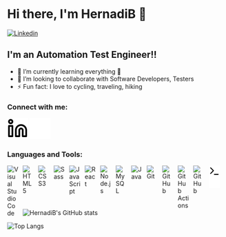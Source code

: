 # Hi there, I'm HernadiB 👋 

[![Linkedin](https://img.shields.io/website?label=Linkedin&style=for-the-badge&url=https%3A%2F%2FLinkedin.com)](https://www.linkedin.com/in/hern%C3%A1di-barnab%C3%A1s-3646a6238/)



## I'm an Automation Test Engineer!!

- 🌱 I’m currently learning everything 🤣
- 👯 I’m looking to collaborate with Software Developers, Testers
- ⚡ Fun fact: I love to cycling, traveling, hiking

### Connect with me:

[![website](./img/linkedin-light.svg)](https://www.linkedin.com/in/hern%C3%A1di-barnab%C3%A1s-3646a6238/#gh-light-mode-only)
[![website](./img/linkedin-dark.svg)](https://www.linkedin.com/in/hern%C3%A1di-barnab%C3%A1s-3646a6238/#gh-dark-mode-only)

### Languages and Tools:

[<img align="left" alt="Visual Studio Code" width="26px" src="https://cdn.jsdelivr.net/gh/devicons/devicon/icons/vscode/vscode-original.svg" style="padding-right:10px;" />][webdevplaylist]
[<img align="left" alt="HTML5" width="26px" src="https://cdn.jsdelivr.net/gh/devicons/devicon/icons/html5/html5-original.svg" style="padding-right:10px;" />][webdevplaylist]
[<img align="left" alt="CSS3" width="26px" src="https://cdn.jsdelivr.net/gh/devicons/devicon/icons/css3/css3-original.svg" style="padding-right:10px;" />][cssplaylist]
[<img align="left" alt="Sass" width="26px" src="https://cdn.jsdelivr.net/gh/devicons/devicon/icons/sass/sass-original.svg" style="padding-right:10px;" />][cssplaylist]
[<img align="left" alt="JavaScript" width="26px" src="https://cdn.jsdelivr.net/gh/devicons/devicon/icons/javascript/javascript-original.svg" style="padding-right:10px;" />][jsplaylist]
[<img align="left" alt="React" width="26px" src="https://cdn.jsdelivr.net/gh/devicons/devicon/icons/react/react-original.svg" style="padding-right:10px;" />][reactplaylist]
[<img align="left" alt="Node.js" width="26px" src="https://cdn.jsdelivr.net/gh/devicons/devicon/icons/nodejs/nodejs-original.svg" style="padding-right:10px;" />][webdevplaylist]
[<img align="left" alt="MySQL" width="26px" src="https://cdn.jsdelivr.net/gh/devicons/devicon/icons/mysql/mysql-original.svg" style="padding-right:10px;" />][webdevplaylist]
[<img align="left" alt="Java" width="26px" src="https://cdn.jsdelivr.net/npm/simple-icons@3.13.0/icons/java.svg" style="padding-right:10px;" />][jsplaylist]
[<img align="left" alt="Git" width="26px" src="https://cdn.jsdelivr.net/gh/devicons/devicon/icons/git/git-original.svg" style="padding-right:10px;" />][webdevplaylist]
[<img align="left" alt="GitHub" width="26px" src="https://user-images.githubusercontent.com/3369400/139447912-e0f43f33-6d9f-45f8-be46-2df5bbc91289.png" style="padding-right:10px;" />](https://www.youtube.com/playlist?list=PLkwxH9e_vrAJ0WbEsFA9W3I1W-g_BTsbt#gh-dark-mode-only)
<picture>
  <source media="(prefers-color-scheme: dark)" srcset="https://cdn.jsdelivr.net/npm/simple-icons@3.13.0/icons/githubactions.svg">
  <img align="left" alt="GitHub Actions" width="26px" src="https://cdn.jsdelivr.net/npm/simple-icons@3.13.0/icons/githubactions.svg#gh-light-mode-only" style="padding-right:10px;"/>
</picture>
<!--[<img align="left" alt="GitHub Actions" width="26px" src="https://cdn.jsdelivr.net/npm/simple-icons@3.13.0/icons/githubactions.svg#gh-light-mode-only" style="padding-right:10px;"/>]-->

[<img align="left" alt="GitHub" width="26px" src="https://user-images.githubusercontent.com/3369400/139448065-39a229ba-4b06-434b-bc67-616e2ed80c8f.png" style="padding-right:10px;" />](https://www.youtube.com/playlist?list=PLkwxH9e_vrAJ0WbEsFA9W3I1W-g_BTsbt#gh-light-mode-only)

[<img align="left" alt="Terminal" width="26px" src="./img/terminal-light.svg" />](https://www.youtube.com/playlist?list=PLkwxH9e_vrAJ0WbEsFA9W3I1W-g_BTsbt#gh-light-mode-only)

[<img align="left" alt="Terminal" width="26px" src="./img/terminal-dark.svg" />](https://www.youtube.com/playlist?list=PLkwxH9e_vrAJ0WbEsFA9W3I1W-g_BTsbt#gh-dark-mode-only)

![HernadiB's GitHub stats](https://github-readme-stats.vercel.app/api?username=HernadiB&theme=calm_pink&show_icons=true&show=reviews,prs_merged,prs_merged_percentage&hide_border=true")

![Top Langs](https://github-readme-stats.vercel.app/api/top-langs/?username=HernadiB&layout=compact)

[website]: https://www.linkedin.com/in/hern%C3%A1di-barnab%C3%A1s-3646a6238/
[webdevplaylist]: https://www.youtube.com/playlist?list=PLkwxH9e_vrAJ0WbEsFA9W3I1W-g_BTsbt
[jsplaylist]: https://www.youtube.com/playlist?list=PLkwxH9e_vrALRJKu7wfXby3MKeflhTu6B
[cssplaylist]: https://www.youtube.com/playlist?list=PLkwxH9e_vrALSdvZuEh6gqQdmDoDIoqz4
[reactplaylist]: https://www.youtube.com/playlist?list=PLkwxH9e_vrAK4TdffpxKY3QGyHCpxFcQ0
